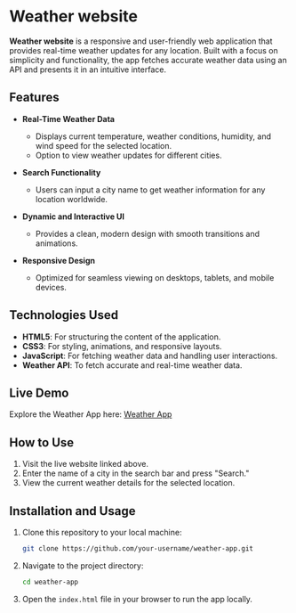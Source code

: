
# Weather website 

**Weather website** is a responsive and user-friendly web application that provides real-time weather updates for any location. Built with a focus on simplicity and functionality, the app fetches accurate weather data using an API and presents it in an intuitive interface.  

## Features  

- **Real-Time Weather Data**  
  - Displays current temperature, weather conditions, humidity, and wind speed for the selected location.  
  - Option to view weather updates for different cities.  

- **Search Functionality**  
  - Users can input a city name to get weather information for any location worldwide.  

- **Dynamic and Interactive UI**  
  - Provides a clean, modern design with smooth transitions and animations.  

- **Responsive Design**  
  - Optimized for seamless viewing on desktops, tablets, and mobile devices.  

## Technologies Used  

- **HTML5**: For structuring the content of the application.  
- **CSS3**: For styling, animations, and responsive layouts.  
- **JavaScript**: For fetching weather data and handling user interactions.  
- **Weather API**: To fetch accurate and real-time weather data.  
   

## Live Demo  

Explore the Weather App here: [Weather App](https://project-weather-website.netlify.app)  

## How to Use  

1. Visit the live website linked above.  
2. Enter the name of a city in the search bar and press "Search."  
3. View the current weather details for the selected location.  

## Installation and Usage  

1. Clone this repository to your local machine:  
   ```bash  
   git clone https://github.com/your-username/weather-app.git  
   ```  
2. Navigate to the project directory:  
   ```bash  
   cd weather-app  
   ```  
3. Open the `index.html` file in your browser to run the app locally.  

